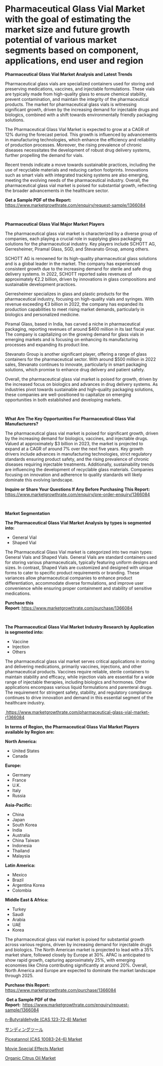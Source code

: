 <p><h1>Pharmaceutical Glass Vial Market with the goal of estimating the market size and future growth potential of various market segments based on component, applications, end user and region</h1></p><p><strong>Pharmaceutical Glass Vial Market Analysis and Latest Trends</strong></p>
<p><p>Pharmaceutical glass vials are specialized containers used for storing and preserving medications, vaccines, and injectable formulations. These vials are typically made from high-quality glass to ensure chemical stability, prevent contamination, and maintain the integrity of the pharmaceutical products. The market for pharmaceutical glass vials is witnessing significant growth, driven by the increasing demand for injectable drugs and biologics, combined with a shift towards environmentally friendly packaging solutions. </p><p>The Pharmaceutical Glass Vial Market is expected to grow at a CAGR of 12% during the forecast period. This growth is influenced by advancements in manufacturing technologies, which enhance the efficiency and reliability of production processes. Moreover, the rising prevalence of chronic diseases necessitates the development of robust drug delivery systems, further propelling the demand for vials. </p><p>Recent trends indicate a move towards sustainable practices, including the use of recyclable materials and reducing carbon footprints. Innovations such as smart vials with integrated tracking systems are also emerging, meeting the evolving needs of the pharmaceutical industry. Overall, the pharmaceutical glass vial market is poised for substantial growth, reflecting the broader advancements in the healthcare sector.</p></p>
<p><strong>Get a Sample PDF of the Report:&nbsp;</strong> <a href="https://www.marketgrowthrate.com/enquiry/request-sample/1366084">https://www.marketgrowthrate.com/enquiry/request-sample/1366084</a></p>
<p>&nbsp;</p>
<p><strong>Pharmaceutical Glass Vial Major Market Players</strong></p>
<p><p>The pharmaceutical glass vial market is characterized by a diverse group of companies, each playing a crucial role in supplying glass packaging solutions for the pharmaceutical industry. Key players include SCHOTT AG, Gerresheimer, Piramal Glass, SGD, and Stevanato Group, among others. </p><p>SCHOTT AG is renowned for its high-quality pharmaceutical glass solutions and is a global leader in the market. The company has experienced consistent growth due to the increasing demand for sterile and safe drug delivery systems. In 2022, SCHOTT reported sales revenues of approximately €2.2 billion, driven by innovations in glass compositions and sustainable development practices.</p><p>Gerresheimer specializes in glass and plastic products for the pharmaceutical industry, focusing on high-quality vials and syringes. With revenue exceeding €3 billion in 2022, the company has expanded its production capabilities to meet rising market demands, particularly in biologics and personalized medicine.</p><p>Piramal Glass, based in India, has carved a niche in pharmaceutical packaging, reporting revenues of around $400 million in its last fiscal year. The company is capitalizing on the growing demand for glass vials in emerging markets and is focusing on enhancing its manufacturing processes and expanding its product line.</p><p>Stevanato Group is another significant player, offering a range of glass containers for the pharmaceutical sector. With around $500 million in 2022 sales, Stevanato continues to innovate, particularly in smart packaging solutions, which promise to enhance drug delivery and patient safety.</p><p>Overall, the pharmaceutical glass vial market is poised for growth, driven by the increased focus on biologics and advances in drug delivery systems. As industries pivot towards sustainable and high-quality packaging solutions, these companies are well-positioned to capitalize on emerging opportunities in both established and developing markets.</p></p>
<p>&nbsp;</p>
<p><strong>What Are The Key Opportunities For Pharmaceutical Glass Vial Manufacturers?</strong></p>
<p><p>The pharmaceutical glass vial market is poised for significant growth, driven by the increasing demand for biologics, vaccines, and injectable drugs. Valued at approximately $3 billion in 2023, the market is projected to expand at a CAGR of around 7% over the next five years. Key growth drivers include advances in manufacturing technologies, strict regulatory standards ensuring product safety, and the rising prevalence of chronic diseases requiring injectable treatments. Additionally, sustainability trends are influencing the development of recyclable glass materials. Companies focusing on innovation and adherence to quality standards will likely dominate this evolving landscape.</p></p>
<p><strong>Inquire or Share Your Questions If Any Before Purchasing This Report:</strong> <a href="https://www.marketgrowthrate.com/enquiry/pre-order-enquiry/1366084">https://www.marketgrowthrate.com/enquiry/pre-order-enquiry/1366084</a></p>
<p>&nbsp;</p>
<p><strong>Market Segmentation</strong></p>
<p><strong>The Pharmaceutical Glass Vial Market Analysis by types is segmented into:</strong></p>
<p><ul><li>General Vial</li><li>Shaped Vial</li></ul></p>
<p><p>The Pharmaceutical Glass Vial market is categorized into two main types: General Vials and Shaped Vials. General Vials are standard containers used for storing various pharmaceuticals, typically featuring uniform designs and sizes. In contrast, Shaped Vials are customized and designed with unique forms to cater to specific product requirements or branding. These variances allow pharmaceutical companies to enhance product differentiation, accommodate diverse formulations, and improve user convenience while ensuring proper containment and stability of sensitive medications.</p></p>
<p><strong>Purchase this Report:&nbsp;</strong><a href="https://www.marketgrowthrate.com/purchase/1366084">https://www.marketgrowthrate.com/purchase/1366084</a></p>
<p>&nbsp;</p>
<p><strong>The Pharmaceutical Glass Vial Market Industry Research by Application is segmented into:</strong></p>
<p><ul><li>Vaccine</li><li>Injection</li><li>Others</li></ul></p>
<p><p>The pharmaceutical glass vial market serves critical applications in storing and delivering medications, primarily vaccines, injections, and other pharmaceutical products. Vaccines require reliable, sterile containers to maintain stability and efficacy, while injection vials are essential for a wide range of injectable therapies, including biologics and hormones. Other applications encompass various liquid formulations and parenteral drugs. The requirement for stringent safety, stability, and regulatory compliance continues to drive innovation and demand in this essential segment of the healthcare industry.</p></p>
<p><a href="https://www.marketgrowthrate.com/pharmaceutical-glass-vial-market-r1366084">&nbsp;https://www.marketgrowthrate.com/pharmaceutical-glass-vial-market-r1366084</a></p>
<p><strong>In terms of Region, the Pharmaceutical Glass Vial Market Players available by Region are:</strong></p>
<p>
    <p> <strong> North America: </strong>
        <ul>
            <li>United States</li>
            <li>Canada</li>
        </ul>
        </p> 
    <p> <strong> Europe: </strong>
        <ul>
            <li>Germany</li>
            <li>France</li>
            <li>U.K.</li>
            <li>Italy</li>
            <li>Russia</li>
        </ul>
        </p> 
    <p> <strong> Asia-Pacific: </strong>
        <ul>
            <li>China</li>
            <li>Japan</li>
            <li>South Korea</li>
            <li>India</li>
            <li>Australia</li>
            <li>China Taiwan</li>
            <li>Indonesia</li>
            <li>Thailand</li>
            <li>Malaysia</li>
        </ul>
        </p> 
    <p> <strong> Latin America: </strong>
        <ul>
            <li>Mexico</li>
            <li>Brazil</li>
            <li>Argentina Korea</li>
            <li>Colombia</li>
        </ul>
        </p> 
    <p> <strong> Middle East & Africa: </strong>
        <ul>
            <li>Turkey</li>
            <li>Saudi</li>
            <li>Arabia</li>
            <li>UAE</li>
            <li>Korea</li>
        </ul>
    </p>
    </p>
<p><p>The pharmaceutical glass vial market is poised for substantial growth across various regions, driven by increasing demand for injectable drugs and biologics. The North American market is projected to lead with a 35% market share, followed closely by Europe at 30%. APAC is anticipated to show rapid growth, capturing approximately 25%, with emerging economies like China contributing significantly at around 20%. Overall, North America and Europe are expected to dominate the market landscape through 2025.</p></p>
<p><strong>Purchase this Report: </strong><a href="https://www.marketgrowthrate.com/purchase/1366084">https://www.marketgrowthrate.com/purchase/1366084</a></p>
<p>&nbsp;<strong>Get a Sample PDF of the Report:&nbsp;&nbsp;</strong><a href="https://www.marketgrowthrate.com/enquiry/request-sample/1366084">https://www.marketgrowthrate.com/enquiry/request-sample/1366084</a></p>
<p><strong></strong></p>
<p><p><a href="https://medium.com/@wpzbonrg51/how-the-n-butyraldehyde-cas-123-72-8-market-is-changing-from-2024-to-2031-8396a0b4d8e8?postPublishedType=repub">n-Butyraldehyde (CAS 123-72-8) Market</a></p><p><a href="https://medium.com/@davidowell8/%E3%82%B5%E3%83%B3%E3%83%87%E3%82%A3%E3%83%B3%E3%82%B0%E3%83%84%E3%83%BC%E3%83%AB%E5%B8%82%E5%A0%B4-%E3%82%B0%E3%83%AD%E3%83%BC%E3%83%90%E3%83%AB%E5%B8%82%E5%A0%B4%E3%81%AE%E3%82%A4%E3%83%B3%E3%82%B5%E3%82%A4%E3%83%88%E3%81%A8%E5%9C%B0%E5%9F%9F%E5%88%86%E6%9E%90-2024-2031-65e800369e32?postPublishedType=repub">サンディングツール</a></p><p><a href="https://issuu.com/reportprime-2/docs/piceatannol-cas-10083-24-6-market-s_045c0f2131e4ae">Piceatannol (CAS 10083-24-6) Market</a></p><p><a href="https://www.linkedin.com/pulse/movie-special-effects-market-insights-products-regional-analysis-hq5pf">Movie Special Effects Market</a></p><p><a href="https://www.linkedin.com/pulse/organic-citrus-oil-market-share-new-trends-analysis-its-type-nfppe">Organic Citrus Oil Market</a></p></p>